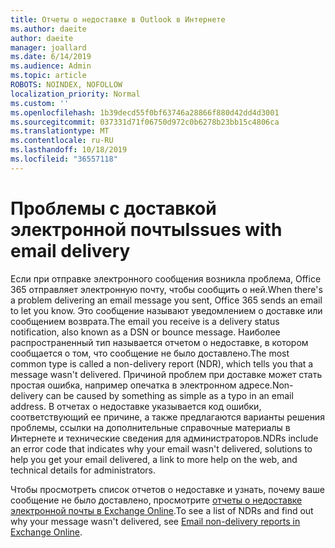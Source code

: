 ```yaml
---
title: Отчеты о недоставке в Outlook в Интернете
ms.author: daeite
author: daeite
manager: joallard
ms.date: 6/14/2019
ms.audience: Admin
ms.topic: article
ROBOTS: NOINDEX, NOFOLLOW
localization_priority: Normal
ms.custom: ''
ms.openlocfilehash: 1b39decd55f0bf63746a28866f880d42dd4d3001
ms.sourcegitcommit: 037331d71f06750d972c0b6278b23bb15c4806ca
ms.translationtype: MT
ms.contentlocale: ru-RU
ms.lasthandoff: 10/18/2019
ms.locfileid: "36557118"
---
```

# <a name="issues-with-email-delivery"></a><span data-ttu-id="d8c3e-102">Проблемы с доставкой электронной почты</span><span class="sxs-lookup"><span data-stu-id="d8c3e-102">Issues with email delivery</span></span>

<span data-ttu-id="d8c3e-103">Если при отправке электронного сообщения возникла проблема, Office 365 отправляет электронную почту, чтобы сообщить о ней.</span><span class="sxs-lookup"><span data-stu-id="d8c3e-103">When there's a problem delivering an email message you sent, Office 365 sends an email to let you know.</span></span> <span data-ttu-id="d8c3e-104">Это сообщение называют уведомлением о доставке или сообщением возврата.</span><span class="sxs-lookup"><span data-stu-id="d8c3e-104">The email you receive is a delivery status notification, also known as a DSN or bounce message.</span></span> <span data-ttu-id="d8c3e-105">Наиболее распространенный тип называется отчетом о недоставке, в котором сообщается о том, что сообщение не было доставлено.</span><span class="sxs-lookup"><span data-stu-id="d8c3e-105">The most common type is called a non-delivery report (NDR), which tells you that a message wasn't delivered.</span></span> <span data-ttu-id="d8c3e-106">Причиной проблем при доставке может стать простая ошибка, например опечатка в электронном адресе.</span><span class="sxs-lookup"><span data-stu-id="d8c3e-106">Non-delivery can be caused by something as simple as a typo in an email address.</span></span> <span data-ttu-id="d8c3e-107">В отчетах о недоставке указывается код ошибки, соответствующий ее причине, а также предлагаются варианты решения проблемы, ссылки на дополнительные справочные материалы в Интернете и технические сведения для администраторов.</span><span class="sxs-lookup"><span data-stu-id="d8c3e-107">NDRs include an error code that indicates why your email wasn't delivered, solutions to help you get your email delivered, a link to more help on the web, and technical details for administrators.</span></span>

<span data-ttu-id="d8c3e-108">Чтобы просмотреть список отчетов о недоставке и узнать, почему ваше сообщение не было доставлено, просмотрите [отчеты о недоставке электронной почты в Exchange Online](https://docs.microsoft.com/exchange/mail-flow-best-practices/non-delivery-reports-in-exchange-online/non-delivery-reports-in-exchange-online).</span><span class="sxs-lookup"><span data-stu-id="d8c3e-108">To see a list of NDRs and find out why your message wasn't delivered, see [Email non-delivery reports in Exchange Online](https://docs.microsoft.com/exchange/mail-flow-best-practices/non-delivery-reports-in-exchange-online/non-delivery-reports-in-exchange-online).</span></span>